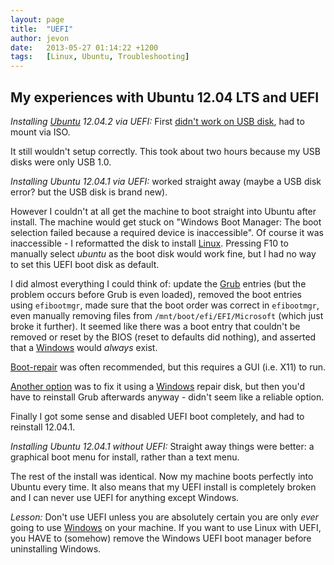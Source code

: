```yaml
---
layout: page
title:  "UEFI"
author: jevon
date:   2013-05-27 01:14:22 +1200
tags:   [Linux, Ubuntu, Troubleshooting]
---
```


## My experiences with Ubuntu 12.04 LTS and UEFI

*Installing [Ubuntu](Ubuntu.md) 12.04.2 via UEFI:* First <a href="https://bugs.launchpad.net/ubuntu/+source/debian-installer/+bug/1161771">didn't work on USB disk</a>, had to mount via ISO. 

It still wouldn't setup correctly. This took about two hours because my USB disks were only USB 1.0.

*Installing Ubuntu 12.04.1 via UEFI:* worked straight away (maybe a USB disk error? but the USB disk is brand new).

However I couldn't at all get the machine to boot straight into Ubuntu after install. The machine would get stuck on "Windows Boot Manager: The boot selection failed because a required device is inaccessible". Of course it was inaccessible - I reformatted the disk to install [Linux](Linux.md). Pressing F10 to manually select _ubuntu_ as the boot disk would work fine, but I had no way to set this UEFI boot disk as default.

I did almost everything I could think of: update the [Grub](grub.md) entries (but the problem occurs before Grub is even loaded), removed the boot entries using `efibootmgr`, made sure that the boot order was correct in `efibootmgr`, even manually removing files from `/mnt/boot/efi/EFI/Microsoft` (which just broke it further). It seemed like there was a boot entry that couldn't be removed or reset by the BIOS (reset to defaults did nothing), and asserted that a [Windows](Windows.md) would _always_ exist.

<a href="http://sourceforge.net/p/boot-repair/home/Home/">Boot-repair</a> was often recommended, but this requires a GUI (i.e. X11) to run.

<a href="http://ubuntuforums.org/showthread.php?t=1857886">Another option</a> was to fix it using a [Windows](Windows.md) repair disk, but then you'd have to reinstall Grub afterwards anyway - didn't seem like a reliable option.

Finally I got some sense and disabled UEFI boot completely, and had to reinstall 12.04.1.

*Installing Ubuntu 12.04.1 without UEFI:* Straight away things were better: a graphical boot menu for install, rather than a text menu.

The rest of the install was identical. Now my machine boots perfectly into Ubuntu every time. It also means that my UEFI install is completely broken and I can never use UEFI for anything except Windows.

*Lesson:* Don't use UEFI unless you are absolutely certain you are only _ever_ going to use [Windows](Windows.md) on your machine. If you want to use Linux with UEFI, you HAVE to (somehow) remove the Windows UEFI boot manager before uninstalling Windows.
